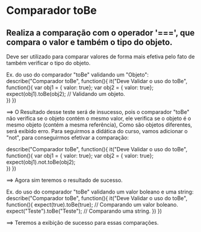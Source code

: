 # Comparador toBe
## Realiza a comparação com o operador '===', que compara o valor e também o tipo do objeto.
Deve ser utilizado para comparar valores de forma mais efetiva pelo fato de também verificar o tipo do objeto.

Ex. do uso do comparador "toBe" validando um "Objeto":
describe("Comparador toBe", function(){
    it("Deve Validar o uso do toBe", function(){
        var obj1 = { valor: true};
        var obj2 = { valor: true};
        expect(obj1).toBe(obj2); // Validando um objeto.        
    })
})

==> O Resultado desse teste será de insucesso, pois o comparador "toBe" não verifica se o objeto contém o mesmo valor, ele verifica se o objeto é o mesmo objeto (contém a mesma referência),
Como são objetos diferentes, será exibido erro. Para seguirmos a didática do curso, vamos adicionar o "not", para conseguirmos efetivar a comparação:

describe("Comparador toBe", function(){
    it("Deve Validar o uso do toBe", function(){
        var obj1 = { valor: true};
        var obj2 = { valor: true};
        expect(obj1).not.toBe(obj2);        
    })
})
 
==> Agora sim teremos o resultado de sucesso.
	
Ex. do uso do comparador "toBe" validando um valor boleano e uma string:
describe("Comparador toBe", function(){
    it("Deve Validar o uso do toBe", function(){
        expect(true).toBe(true);        // Comparando um valor boleano.
        expect("Teste").toBe("Teste");  // Comparando uma string.
    })
})

==> Teremos a exibição de sucesso para essas comparações.
